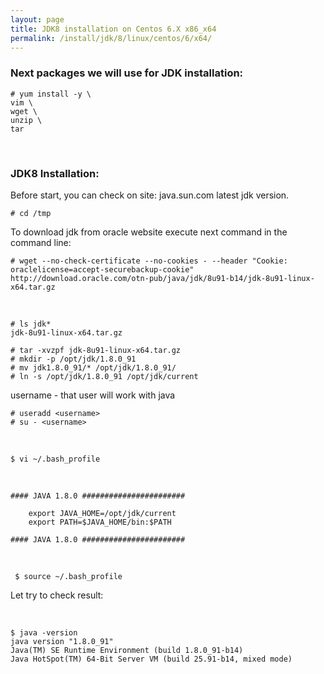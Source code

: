 ```yaml
---
layout: page
title: JDK8 installation on Centos 6.X x86_x64
permalink: /install/jdk/8/linux/centos/6/x64/
---
```



### Next packages we will use for JDK installation:

	# yum install -y \
	vim \
	wget \
	unzip \
    tar


<br/>

### JDK8 Installation:

Before start, you can check on site: java.sun.com latest jdk version.

	# cd /tmp

To download jdk from oracle website execute next command in the command line:

    # wget --no-check-certificate --no-cookies - --header "Cookie: oraclelicense=accept-securebackup-cookie" http://download.oracle.com/otn-pub/java/jdk/8u91-b14/jdk-8u91-linux-x64.tar.gz


<br/>

    # ls jdk*
	jdk-8u91-linux-x64.tar.gz

    # tar -xvzpf jdk-8u91-linux-x64.tar.gz
    # mkdir -p /opt/jdk/1.8.0_91
    # mv jdk1.8.0_91/* /opt/jdk/1.8.0_91/
    # ln -s /opt/jdk/1.8.0_91 /opt/jdk/current

username - that user will work with java

    # useradd <username>
    # su - <username>

<br/>

    $ vi ~/.bash_profile

<br/>


	#### JAVA 1.8.0 #######################

		export JAVA_HOME=/opt/jdk/current
		export PATH=$JAVA_HOME/bin:$PATH

	#### JAVA 1.8.0 #######################

<br/>


     $ source ~/.bash_profile


Let try to check result:

<br/>

    $ java -version
    java version "1.8.0_91"
    Java(TM) SE Runtime Environment (build 1.8.0_91-b14)
    Java HotSpot(TM) 64-Bit Server VM (build 25.91-b14, mixed mode)
